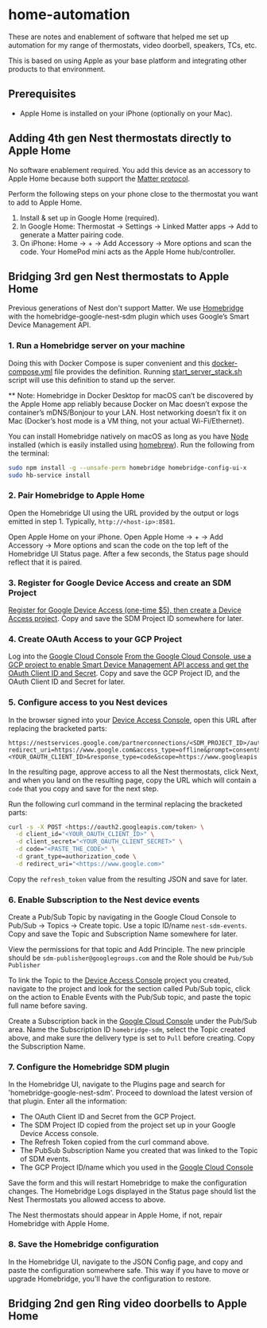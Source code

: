 # home-automation

These are notes and enablement of software that helped me set up automation for my range of thermostats, video doorbell, speakers, TCs, etc.

This is based on using Apple as your base platform and integrating other products to that environment.

## Prerequisites

* Apple Home is installed on your iPhone (optionally on your Mac).

## Adding 4th gen Nest thermostats directly to Apple Home

No software enablement required. You add this device as an accessory to Apple Home because both support the [Matter protocol](https://csa-iot.org/all-solutions/matter/).

Perform the following steps on your phone close to the thermostat you want to add to Apple Home.

1. Install & set up in Google Home (required).
2. In Google Home: Thermostat → Settings → Linked Matter apps → Add to generate a Matter pairing code.
3. On iPhone: Home → + → Add Accessory → More options and scan the code. Your HomePod mini acts as the Apple Home hub/controller.

## Bridging 3rd gen Nest thermostats to Apple Home

Previous generations of Nest don't support Matter. We use [Homebridge](https://homebridge.io) with the homebridge-google-nest-sdm plugin which uses Google’s Smart Device Management API.

### 1. Run a Homebridge server on your machine

Doing this with Docker Compose is super convenient and this [docker-compose.yml](homebridge/docker-compose.yml) file provides the definition. Running [start_server_stack.sh](start_server_stack.sh) script will use this definition to stand up the server.

** Note: Homebridge in Docker Desktop for macOS can’t be discovered by the Apple Home app reliably because Docker on Mac doesn’t expose the container’s mDNS/Bonjour to your LAN. Host networking doesn’t fix it on Mac (Docker’s host mode is a VM thing, not your actual Wi-Fi/Ethernet).

You can install Homebridge natively on macOS as long as you have [Node](https://nodejs.org/en) installed (which is easily installed using [homebrew](brew.sh)). Run the following from the terminal:

```bash
sudo npm install -g --unsafe-perm homebridge homebridge-config-ui-x
sudo hb-service install
```

### 2. Pair Homebridge to Apple Home

Open the Homebridge UI using the URL provided by the output or logs emitted in step 1. Typically, `http://<host-ip>:8581`.

Open Apple Home on your iPhone. Open Apple Home → + → Add Accessory → More options and scan the code on the top left of the Homebridge UI Status page. After a few seconds, the Status page should reflect that it is paired.

### 3. Register for Google Device Access and create an SDM Project

[Register for Google Device Access (one-time $5), then create a Device Access project](https://developers.google.com/nest/device-access/project). Copy and save the SDM Project ID somewhere for later.

### 4. Create OAuth Access to your GCP Project

Log into the [Google Cloud Console](https://console.cloud.google.com/)
[From the Google Cloud Console, use a GCP project to enable Smart Device Management API access and get the OAuth Client ID and Secret](https://developers.google.com/nest/device-access/get-started). Copy and save the GCP Project ID, and the OAuth Client ID and Secret for later.

### 5. Configure access to you Nest devices

In the browser signed into your [Device Access Console](https://console.nest.google.com/device-access/project-list), open this URL after replacing the bracketed parts:

``` url
https://nestservices.google.com/partnerconnections/<SDM_PROJECT_ID>/auth?redirect_uri=https://www.google.com&access_type=offline&prompt=consent&client_id=<YOUR_OAUTH_CLIENT_ID>&response_type=code&scope=https://www.googleapis.com/auth/sdm.service+https://www.googleapis.com/auth/pubsub
```

In the resulting page, approve access to all the Nest thermostats, click Next, and when you land on the resulting page, copy the URL which will contain a `code` that you copy and save for the next step.

Run the following curl command in the terminal replacing the bracketed parts:

```bash
curl -s -X POST <https://oauth2.googleapis.com/token> \
  -d client_id="<YOUR_OAUTH_CLIENT_ID>" \
  -d client_secret="<YOUR_OAUTH_CLIENT_SECRET>" \
  -d code="<PASTE_THE_CODE>" \
  -d grant_type=authorization_code \
  -d redirect_uri="<https://www.google.com>"
```

Copy the `refresh_token` value from the resulting JSON and save for later.

### 6. Enable Subscription to the Nest device events

Create a Pub/Sub Topic by navigating in the Google Cloud Console to Pub/Sub → Topics → Create topic. Use a topic ID/name `nest-sdm-events`. Copy and save the Topic and Subscription Name somewhere for later.

View the permissions for that topic and Add Principle. The new principle should be `sdm-publisher@googlegroups.com` and the Role should be `Pub/Sub Publisher`

To link the Topic to the [Device Access Console](https://console.nest.google.com/device-access/project-list) project you created, navigate to the project and look for the section called Pub/Sub topic, click on the action to Enable Events with the Pub/Sub topic, and paste the topic full name before saving.

Create a Subscription back in the [Google Cloud Console](https://console.cloud.google.com/) under the Pub/Sub area. Name the Subscription ID `homebridge-sdm`, select the Topic created above, and make sure the delivery type is set to `Pull` before creating. Copy the Subscription Name.

### 7. Configure the Homebridge SDM plugin

In the Homebridge UI, navigate to the Plugins page and search for 'homebridge-google-nest-sdm'.
Proceed to download the latest version of that plugin. Enter all the information:

* The OAuth Client ID and Secret from the GCP Project.
* The SDM Project ID copied from the project set up in your Google Device Access console.
* The Refresh Token copied from the curl command above.
* The PubSub Subscription Name you created that was linked to the Topic of SDM events.
* The GCP Project ID/name which you used in the [Google Cloud Console](https://console.cloud.google.com/)

Save the form and this will restart Homebridge to make the configuration changes. The Homebridge Logs displayed in the Status page should list the Nest Thermostats you allowed access to above.

The Nest thermostats should appear in Apple Home, if not, repair Homebridge with Apple Home.

### 8. Save the Homebridge configuration

In the Homebridge UI, navigate to the JSON Config page, and copy and paste the configuration somewhere safe. This way if you have to move or upgrade Homebridge, you'll have the configuration to restore.

## Bridging 2nd gen Ring video doorbells to Apple Home
